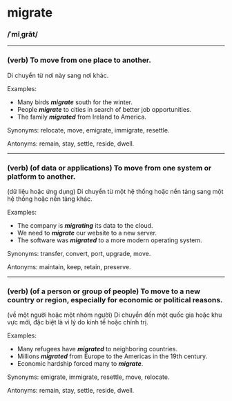 # migrate

### /ˈmīˌɡrāt/

---

### (verb) To move from one place to another.

Di chuyển từ nơi này sang nơi khác.

Examples:
- Many birds ***migrate*** south for the winter.
- People ***migrate*** to cities in search of better job opportunities.
- The family ***migrated*** from Ireland to America.

Synonyms: relocate, move, emigrate, immigrate, resettle.

Antonyms: remain, stay, settle, reside, dwell.

---

### (verb) (of data or applications) To move from one system or platform to another.

(dữ liệu hoặc ứng dụng) Di chuyển từ một hệ thống hoặc nền tảng sang một hệ thống hoặc nền tảng khác.

Examples:
- The company is ***migrating*** its data to the cloud.
- We need to ***migrate*** our website to a new server.
- The software was ***migrated*** to a more modern operating system.

Synonyms: transfer, convert, port, upgrade, move.

Antonyms: maintain, keep, retain, preserve.

---

### (verb) (of a person or group of people) To move to a new country or region, especially for economic or political reasons.

(về một người hoặc một nhóm người) Di chuyển đến một quốc gia hoặc khu vực mới, đặc biệt là vì lý do kinh tế hoặc chính trị.

Examples:
- Many refugees have ***migrated*** to neighboring countries.
-  Millions ***migrated*** from Europe to the Americas in the 19th century.
-  Economic hardship forced many to ***migrate***.

Synonyms: emigrate, immigrate, resettle, move, relocate.

Antonyms: remain, stay, settle, reside, dwell.